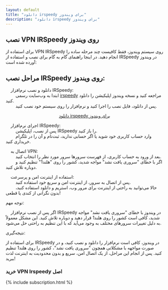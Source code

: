 ```yaml
---
layout: default
title: "دانلود irspeedy برای ویندوز"
description: "دانلود irspeedy برای ویندوز"
---
```



<h2>نصب VPN IRSpeedy روی ویندوز</h2>
<p>برای استفاده از VPN IRSpeedy روی سیستم ویندوز، فقط کافیست چند مرحله ساده را انجام دهید. در اینجا راهنمای گام به گام
    برای نصب و استفاده از IRSpeedy در ویندوز آورده شده است:</p>
<h2>مراحل نصب IRSpeedy روی ویندوز:</h2>
<p>&nbsp; &nbsp; دانلود و نصب نرم‌افزار IRSpeedy:<br>&nbsp; &nbsp; &nbsp; &nbsp; ابتدا به وب‌سایت رسمی <a
        href="https://irspeedy.download/">irspeedy</a> مراجعه کنید و نسخه ویندوز اپلیکیشن را دانلود کنید.<br>&nbsp;
    &nbsp; &nbsp; &nbsp; پس از دانلود، فایل نصب را اجرا کنید و نرم‌افزار را روی سیستم خود نصب کنید.</p>
<p style="text-align: center;"><a href="https://irspeedyco.online/howtousemyvpnaccount">دانلود irspeedy برای ویندوز</a>
</p>
<p>&nbsp; &nbsp; اجرای نرم‌افزار IRSpeedy:<br>&nbsp; &nbsp; &nbsp; &nbsp; پس از نصب، اپلیکیشن IRSpeedy را باز
    کنید.<br>&nbsp; &nbsp; &nbsp; &nbsp; وارد حساب کاربری خود شوید یا اگر حسابی ندارید، ثبت‌نام و آن را در تلگرام
    خریداری کنید.</p>
<p>&nbsp; &nbsp; اتصال به VPN:<br>&nbsp; &nbsp; &nbsp; &nbsp; بعد از ورود به حساب کاربری، از فهرست سرورها سرور مورد نظر
    را انتخاب کنید.<br>&nbsp; &nbsp; &nbsp; &nbsp; اگر با خطای "سروری یافت نشد" مواجه شدید، کشور را روی "هلند1" تنظیم
    کنید و دوباره تلاش کنید.</p>
<p>&nbsp; &nbsp; استفاده از اینترنت امن و پرسرعت:<br>&nbsp; &nbsp; &nbsp; &nbsp; پس از اتصال به سرور، از اینترنت امن و
    سریع خود استفاده کنید.<br>&nbsp; &nbsp; &nbsp; &nbsp; حالا می‌توانید به راحتی از اینترنت برای مرور وب، استریم و
    دانلود استفاده کنید، بدون نگرانی از کندی یا قطعی!</p>
<p>توجه مهم:</p>
<p>&nbsp; &nbsp; اگر پس از نصب نرم‌افزار IRSpeedy در ویندوز با خطای "سروری یافت نشد" مواجه شدید، کافی است کشور را روی
    هلند1 قرار دهید و دوباره تلاش کنید. این مشکل معمولاً به دلیل تغییرات سرورهای مختلف به وجود می‌آید که با این تنظیم به
    راحتی حل می‌شود.</p>
<p>نتیجه‌گیری:</p>
<p>برای استفاده از IRSpeedy در ویندوز، کافی است نرم‌افزار را دانلود و نصب کنید، و در صورت مواجهه با مشکلاتی همچون "سروری
    یافت نشد"، کشور را روی هلند1 تنظیم کنید. پس از انجام این مراحل، از یک اتصال امن، سریع و بدون محدودیت به اینترنت لذت
    ببرید!</p>
<p>

<h3 class="text-center mt-5 mb-3">خرید VPN Irspeedy اصل</h3>
{% include subscription.html %}
